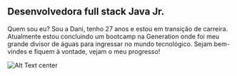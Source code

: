
<h2>Desenvolvedora full stack Java Jr. </h2>

Quem sou eu? Sou a Dani, tenho 27 anos e estou em transição de carreira. Atualmente estou concluindo um bootcamp na Generation onde foi 
meu grande divisor de águas para ingressar no mundo tecnológico. Sejam bem-vindes e fiquem à vontade, vejam o meu progresso!</p>
   
![Alt Text center](https://i.imgur.com/ePByFUZ.png)
